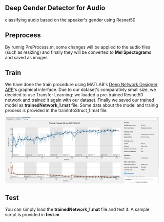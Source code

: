 ## Deep Gender Detector for Audio
classifying audio based on the speaker's gender using Resnet50

## Preprocess
By runnig PreProcess.m, some changes will be applied to the audio files (such as resizing) and finally they will be converted to **Mel Spectogram**s and saved as images.

## Train
We have done the train procedure using MATLAB's [Deep Network Designer APP](https://www.mathworks.com/help/deeplearning/gs/get-started-with-deep-network-designer.html)'s graphical interface.
Due to our dataset's comparativly small size, we decided to use Transfer Learning: we loaded a pre-trained Resnet50 network and trained it again with our dataset.
Finally we saved our trained model as **trainedNetwork_1.mat** file.
Some data about the model and trainig process is provided in the trainInfoStruct_1.mat file.

![train stats](docs/train_stats.PNG)

## Test
You can simply load the **trainedNetwork_1.mat** file and test it. A sample script is provided in **test.m**.
